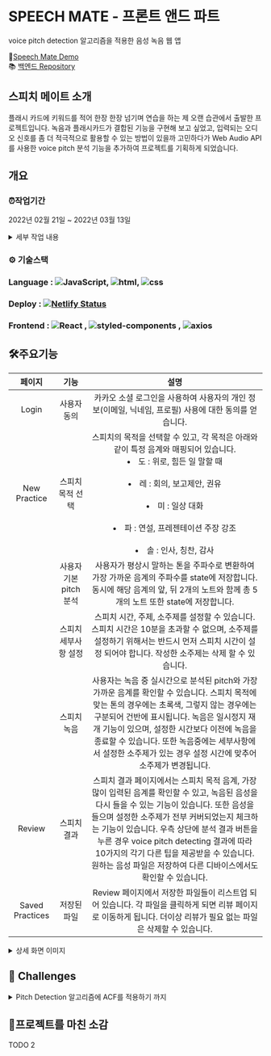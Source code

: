 # SPEECH MATE - 프론트 앤드 파트

voice pitch detection 알고리즘을 적용한 음성 녹음 웹 앱

👄[Speech Mate Demo](https://speechmate.online)<br/>
📚 [백엔드 Repository](https://github.com/speech-mate/speech-mate-backend)

## 스피치 메이트 소개

플래시 카드에 키워드를 적어 한장 한장 넘기며 연습을 하는 제 오랜 습관에서 출발한 프로젝트입니다. 녹음과 플래시카드가 결합된 기능을 구현해 보고 싶었고, 입력되는 오디오 신호를 좀 더 적극적으로 활용할 수 있는 방법이 있을까 고민하다가 Web Audio API를 사용한 voice pitch 분석 기능을 추가하여 프로젝트를 기획하게 되었습니다.

## 개요

### ⏰작업기간

2022년 02월 21일 ~ 2022년 03월 13일

<details>
<summary>세부 작업 내용</summary>
  
  #### week 1 - 기획 및 설계
  - 아이디어 검토 및 기술 검증
  - [목업](https://www.figma.com/embed?embed_host=notion&url=https%3A%2F%2Fwww.figma.com%2Ffile%2FLqGEAuC84lL8E4FdYhVgcc%2FUntitled%3Fnode-id%3D0%253A1) 작성 및 [DB 스키마](https://lucid.app/lucidchart/7c4d1144-989c-4b54-9b60-01db0f0ec299/edit?invitationId=inv_6a140949-ab65-4e07-9455-42f002d59ca0) 모델링
  - [테스크 카드](https://nebula-cemetery-b32.notion.site/bc2a53e91cde4294856888e5b38fc6dc?v=cc148201de2a4782920edae951a023a4) 작성
  #### week 2,3 - 기능 개발
  - 프론트앤드
    - 카카오 소셜 로그인 구현
    - 메인 페이지 구현
    - pitch detecting 로직 구현 (autocorrelation 알고리즘)
    - 스피치 연습 페이지 구현
    - 스피치 리뷰 페이지 구현
    - 저장된 스피치 페이지 구현
  - 벡앤드
    - auth API 작성
    - users API 작성
    - multer-s3를 사용한 audio file 서버 업데이트 미들웨어 작성
  - 배포 및 피드백 반영
    - 낮은 음역대 note 추가 (남성 목소리 대응)
    - 스피치 설정 단계에서 입력한 소주제 삭제 기능 추가
    - 실시간 voice pitch 반영 throttle 활용
  - 테스트 코드 작성
</details>

### ⚙ 기술스택

### Language : <img alt="JavaScript" src ="https://img.shields.io/badge/JavaScript-F7DF1E.svg?&style=for-the-appveyor&logo=JavaScript&logoColor=white"/>, <img alt="html" src ="https://img.shields.io/badge/HTML5-E34F26?style=for-the-appveyor&logo=html5&logoColor=white"/>, <img alt="css" src ="https://img.shields.io/badge/CSS3-1572B6?style=for-the-appveyor&logo=css3&logoColor=white"/>

### Deploy : [![Netlify Status](https://api.netlify.com/api/v1/badges/faed8515-3d04-4635-866b-76a066b5ff9b/deploy-status)](https://app.netlify.com/sites/musing-wozniak-47cc96/deploys)

### Frontend : <img alt="React" src ="https://img.shields.io/badge/React-61DAFB.svg?&style=for-the-appveyor&logo=React&logoColor=white"/> , <img alt="styled-components" src ="https://img.shields.io/badge/styled_components-DB7093.svg?&style=for-the-appveyor&logo=styled-components&logoColor=white"/> , <img alt="axios" src ="https://img.shields.io/badge/axios-764ABC.svg?&style=for-the-appveyor&logo=axios&logoColor=white"/>

## 🛠주요기능

|     페이지      |          기능          |                                                                                                                                                                                                     설명                                                                                                                                                                                                      |
| :-------------: | :--------------------: | :-----------------------------------------------------------------------------------------------------------------------------------------------------------------------------------------------------------------------------------------------------------------------------------------------------------------------------------------------------------------------------------------------------------: |
|      Login      |      사용자 동의       |                                                                                                                                                     카카오 소셜 로그인을 사용하여 사용자의 개인 정보(이메일, 닉네임, 프로필) 사용에 대한 동의를 얻습니다.                                                                                                                                                     |
|  New Practice   |    스피치 목적 선택    |                                                               스피치의 목적을 선택할 수 있고, 각 목적은 아래와 같이 특정 음계와 매핑되어 있습니다.<br/><li>도 : 위로, 힘든 일 말할 때</li><br/><li>레 : 회의, 보고제안, 권유</li><br/><li>미 : 일상 대화</li><br/><li>파 : 연설, 프레젠테이션 주장 강조</li><br/><li>솔 : 인사, 칭찬, 감사</li>                                                               |
|                 | 사용자 기본 pitch 분석 |                                                                                                               사용자가 평상시 말하는 톤을 주파수로 변환하여 가장 가까운 음계의 주파수를 state에 저장합니다. 동시에 해당 음계의 앞, 뒤 2개의 노트와 함께 총 5개의 노트 또한 state에 저장합니다.                                                                                                                |
|                 |  스피치 세부사항 설정  |                                                                                                     스피치 시간, 주제, 소주제를 설정할 수 있습니다. 스피치 시간은 10분을 초과할 수 없으며, 소주제를 설정하기 위해서는 반드시 먼저 스피치 시간이 설정 되어야 합니다. 작성한 소주제는 삭제 할 수 있습니다.                                                                                                      |
|                 |      스피치 녹음       |                       사용자는 녹음 중 실시간으로 분석된 pitch와 가장 가까운 음계를 확인할 수 있습니다. 스피치 목적에 맞는 톤의 경우에는 초록색, 그렇지 않는 경우에는 구분되어 건반에 표시됩니다. 녹음은 일시정지 재개 기능이 있으며, 설정한 시간보다 이전에 녹음을 종료할 수 있습니다. 또한 녹음중에는 세부사항에서 설정한 소주제가 있는 경우 설정 시간에 맞추어 소주제가 변경됩니다.                        |
|     Review      |      스피치 결과       | 스피치 결과 페이지에서는 스피치 목적 음계, 가장 많이 입력된 음계를 확인할 수 있고, 녹음된 음성을 다시 들을 수 있는 기능이 있습니다. 또한 음성을 들으며 설정한 소주제가 전부 커버되었는지 체크하는 기능이 있습니다. 우측 상단에 분석 결과 버튼을 누른 경우 voice pitch detecting 결과에 따라 10가지의 각기 다른 팁을 제공받을 수 있습니다. 원하는 음성 파일은 저장하여 다른 디바이스에서도 확인할 수 있습니다. |
| Saved Practices |      저장된 파일       |                                                                                                                      Review 페이지에서 저장한 파일들이 리스트업 되어 있습니다. 각 파일을 클릭하게 되면 리뷰 페이지로 이동하게 됩니다. 더이상 리뷰가 필요 없는 파일은 삭제할 수 있습니다.                                                                                                                      |

<details>
<summary>상세 화면 이미지</summary>

### 로그인

![ezgif com-gif-maker (1)](https://user-images.githubusercontent.com/80205036/158477076-4f9ab86c-2b8f-4f4f-8436-3415dc763e28.gif)
<br/>

### 스피치 목적 선택 & 중간 pitch 분석

![ezgif com-gif-maker (2)](https://user-images.githubusercontent.com/80205036/158477292-7b33934c-54f4-4ae5-b866-40ed39b95535.gif)
<br/>

### 스피치 상세 설정

![ezgif com-gif-maker (3)](https://user-images.githubusercontent.com/80205036/158477610-08ab2636-731c-4862-90f1-50be73d060f6.gif)
<br/>

### 스피치 녹음 시작

![ezgif com-gif-maker (4)](https://user-images.githubusercontent.com/80205036/158477745-f5f12799-cf5c-4865-b477-bf25ce5bc63c.gif)
<br/>

### 스피치 녹음 종료

![ezgif com-gif-maker (5)](https://user-images.githubusercontent.com/80205036/158477989-db32091c-0023-4726-9fe0-ec4a251eb640.gif)
<br/>

### 스피치 리뷰 및 저장

![ezgif com-gif-maker (6)](https://user-images.githubusercontent.com/80205036/158478175-5b1f7f1c-cd90-4497-a4e6-fd4c6c1900a9.gif)

</details>

## 🚀 Challenges

<details>
<summary>Pitch Detection 알고리즘에 ACF를 적용하기 까지</summary>
  
프로젝트 기획 관련하여 Pitch Detecting에 대한 리서치를 하던 중 Auto Correlation Function(이하 ACF)을 이용한 알고리즘이 보편적으로 쓰이고 있다는 사실을 알게 되었다.  [Web Audio API](https://developer.mozilla.org/ko/docs/Web/API/Web_Audio_API)의 [AnalyserNode](https://developer.mozilla.org/ko/docs/Web/API/AnalyserNode)와 그 메소드들을 잘 활용하면 주파수를 금방 알아낼 수 있을 것 같은데, 왜 이름도 어려운 저런 알고리즘을 따로 적용해서 주파수를 구하는 걸까? 라는 의문을 가진 채 리서치를 이어 나갔다. 단순 리서치 후, ACF가 Best Practice 인 것 같으니 해당 부분만 공부해서 적용 해보자 라는 생각이 먼저 들었다. 왜냐하면 개발 기간은 2주로 한정 되어 있었고, 알고리즘 구현 뿐만 아니라 그 알고리즘을 활용한 어플리케이션 전체를 혼자 만들어야 했기 때문에 시간 절약이 필요하다고 생각했기 때문이다.
<br/>
그러나 이내 생각을 고쳐먹게 되었다. Best Practice를 따라가면 개발이 조금 더 용이해지겠지만, 왜 그것이 널리 쓰이고 있는지 그 이유를 알지 못한채 쓴다면 의미있는 첫 개인 프로젝트가 단순한 카피물이 되는 것은 원하지 않았기 때문이다 . 실제로 바로 Auto Correlation Function에 대한 공부를 한다고 했더라도, 음성 신호와 그 파형에 대한 이해도가 매우 낮은 상태여서 결국에는 기본적인 공부부터 시작하며 난도가 낮은 Pitch Detecting 알고리즘 부터 훑어 나가지 않았을까 생각한다.
<br/>
이번 프로젝트를 통틀어서 가장 새로운 것을 많이 알게된 분야가 바로 오디오 신호인 만큼 이 페이지에서는 어떤 순서로 오디오 신호를 이해해 나갔고, 어떠한 알고리즘들이 고려 되었으며, 왜 최종적으로 ACF가 채택 되었는지에 대한 과정을 정리해 보았다.
<br/>

### [0️⃣ 소리에 대한 기본적인 이해](https://nebula-cemetery-b32.notion.site/22ee3790bcc440139249d894f7b6a54a)

<br/>

### [1️⃣ 브라우저가 소리를 인식하게 해보자](https://nebula-cemetery-b32.notion.site/3e3ee3ba678146018e86462cedd56e65)

<br/>

### [2️⃣ Web Audio API의 활용 방안](https://nebula-cemetery-b32.notion.site/Web-Audio-API-b2d4d5ca34ac498b859daec5fb73646d)

<br/>

### [3️⃣ Pitch Detection 알고리즘 구현 (1) - Zero Crossing](https://nebula-cemetery-b32.notion.site/Pitch-Detection-1-Zero-Crossing-f0a6356ecbbc4f14a3a6680af2721056)

<br/>

### [4️⃣ Pitch Detection 알고리즘 구현 (2) - Fast Fourier Transform](https://nebula-cemetery-b32.notion.site/Pitch-Detection-2-Fast-Fourier-Transform-0c48dd6ad3bb40e7afecfc961b130f9d)

<br/>

### [5️⃣ Pitch Detection 알고리즘 구현 (3) - Auto Correlation Function](https://nebula-cemetery-b32.notion.site/Pitch-Detection-3-Auto-Correlation-Function-862a6748ca44428e89bb3a0e2c08a9ac)

<br/>

</details>

## 💬프로젝트를 마친 소감

TODO 2
